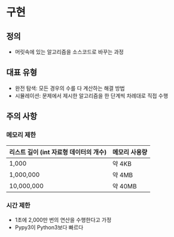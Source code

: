 # 구현

## 정의

- 머릿속에 있는 알고리즘을 소스코드로 바꾸는 과정

## 대표 유형

- 완전 탐색: 모든 경우의 수를 다 계산하는 해결 방법
- 시뮬레이션: 문제에서 제시한 알고리즘을 한 단계씩 차례대로 직접 수행

## 주의 사항

### 메모리 제한

| 리스트 길이 (int 자료형 데이터의 개수) | 메모리 사용량 |
| -------------------------------------- | ------------- |
| 1,000                                  | 약 4KB        |
| 1,000,000                              | 약 4MB        |
| 10,000,000                             | 약 40MB       |

### 시간 제한

- 1초에 2,000만 번의 연산을 수행한다고 가정
- Pypy3이 Python3보다 빠르다
